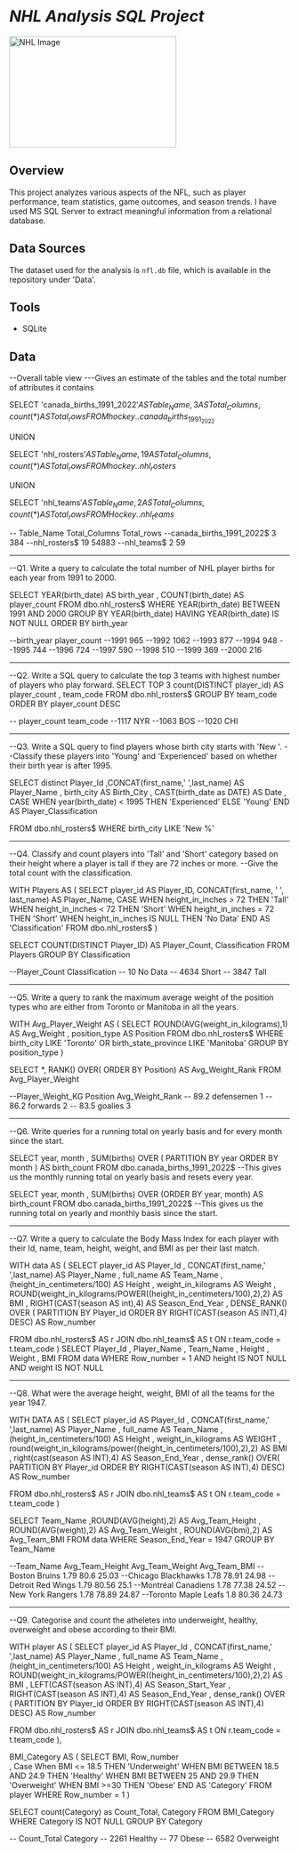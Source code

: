 # _NHL Analysis SQL Project_ <BR/>
<img src="https://github.com/user-attachments/assets/71855b45-e510-43a5-a75c-858c8ffb959b" alt="NHL Image" width="300" height="200" /><br/>


## Overview
This project analyzes various aspects of the NFL, such as player performance, team statistics, game outcomes, and season trends. I have used MS SQL Server to extract meaningful information from a relational database.

## Data Sources

The dataset used for the analysis is `nfl.db` file, which is available in the repository under 'Data'.

## Tools

- SQLite

## Data


 --Overall table view
---Gives an estimate of the tables and the total number of attributes it contains

SELECT 'canada_births_1991_2022$' AS Table_Name
       , 3 AS Total_Columns
	   , count(*) AS Total_rows
  FROM hockey..canada_births_1991_2022$

 UNION	
      
SELECT 'nhl_rosters$' AS Table_Name
       , 19 AS Total_Columns
	   , count(*) AS Total_rows	
  FROM hockey..nhl_rosters$

 UNION 

SELECT 'nhl_teams$' AS Table_Name
       , 2 AS Total_Columns
	   ,count(*) AS Total_rows	   
  FROM Hockey..nhl_teams$


--  Table_Name	              Total_Columns	Total_rows
--canada_births_1991_2022$	           3	   384
--nhl_rosters$	                       19	  54883
--nhl_teams$	                       2	   59
 
--------------------------------------------------------------------------------------------------

--Q1. Write a query to calculate the total number of NHL player births for each year from 1991 to 2000.

SELECT YEAR(birth_date) AS birth_year
       , COUNT(birth_date) AS player_count
  FROM dbo.nhl_rosters$
 WHERE YEAR(birth_date) BETWEEN 1991 AND 2000
 GROUP BY YEAR(birth_date)
HAVING YEAR(birth_date) IS NOT NULL
 ORDER BY birth_year

--birth_year      player_count
--1991	          965
--1992	          1062
--1993	          877
--1994	          948
--1995	          744
--1996	          724
--1997	          590
--1998	          510
--1999	          369
--2000	          216

----------------------------------------------------------------------------------------------------

--Q2. Write a SQL query to calculate the top 3 teams with highest number of players who play forward. 
SELECT TOP 3
       count(DISTINCT player_id) AS player_count
       , team_code
  FROM dbo.nhl_rosters$
 GROUP BY team_code
 ORDER BY player_count DESC

-- player_count	team_code
--1117	        NYR
--1063	        BOS
--1020	        CHI

----------------------------------------------------------------------------------------------------

--Q3. Write a SQL query to find players whose birth city starts with 'New '.
--Classify these players into 'Young' and 'Experienced' based on whether their birth year is after 1995.

SELECT distinct Player_Id
       ,CONCAT(first_name,' ',last_name) AS Player_Name
	   , birth_city AS Birth_City
	   , CAST(birth_date as DATE) AS Date
	   , CASE
	          WHEN year(birth_date) < 1995 THEN 'Experienced'
			  ELSE 'Young'
	     END AS Player_Classification
	   
 FROM dbo.nhl_rosters$
WHERE birth_city LIKE 'New %'

----------------------------------------------------------------------------------------------------

--Q4. Classify and count players into 'Tall' and 'Short' category based on their height where a player is tall if they are 72 inches or more.
--Give the total count with the classification.

WITH 
Players AS (
    SELECT player_id AS Player_ID,
           CONCAT(first_name, ' ', last_name) AS Player_Name,
            CASE 
                WHEN height_in_inches > 72 THEN 'Tall'
                WHEN height_in_inches < 72 THEN 'Short'
                WHEN height_in_inches = 72 THEN 'Short'
                WHEN height_in_inches IS NULL THEN 'No Data'
            END AS 'Classification'
      FROM dbo.nhl_rosters$
)

SELECT COUNT(DISTINCT Player_ID) AS Player_Count,
       Classification
  FROM Players
 GROUP BY Classification


 --Player_Count	Classification
 --    10	        No Data
 --   4634	        Short
 --   3847	        Tall

----------------------------------------------------------------------------------------------------

--Q5. Write a query to rank the maximum average weight of the position types who are either from Toronto or Manitoba in all the years.

WITH 
Avg_Player_Weight AS (
   SELECT ROUND(AVG(weight_in_kilograms),1) AS Avg_Weight
        , position_type AS Position
     FROM dbo.nhl_rosters$
    WHERE birth_city LIKE 'Toronto' OR birth_state_province LIKE 'Manitoba'
    GROUP BY position_type
)

SELECT *, RANK() OVER( ORDER BY Position) AS Avg_Weight_Rank
  FROM Avg_Player_Weight
 
--Player_Weight_KG	    Position	 Avg_Weight_Rank
--  89.2	            defensemen	     1
--  86.2	            forwards	     2
--  83.5	            goalies	         3

----------------------------------------------------------------------------------------------------

--Q6. Write queries for a running total on yearly basis and for every month since the start.

SELECT year, month
	   , SUM(births) OVER ( PARTITION BY year ORDER BY month ) AS birth_count
  FROM dbo.canada_births_1991_2022$
--This gives us the monthly running total on yearly basis and resets every year.

SELECT year, month
	   , SUM(births) OVER (ORDER BY year, month) AS birth_count
  FROM dbo.canada_births_1991_2022$
--This gives us the running total on yearly and monthly basis since the start.

----------------------------------------------------------------------------------------------------

--Q7. Write a query to calculate the Body Mass Index for each player with their Id, name, team, height, weight, and BMI as per their last match.

WITH 
data AS (
SELECT player_id AS Player_Id
       , CONCAT(first_name,' ',last_name) AS Player_Name
	   , full_name AS Team_Name
	   , (height_in_centimeters/100) AS Height
	   , weight_in_kilograms AS Weight
	   , ROUND(weight_in_kilograms/POWER((height_in_centimeters/100),2),2) AS BMI
	   , RIGHT(CAST(season AS int),4) AS Season_End_Year
	   , DENSE_RANK() OVER ( PARTITION BY Player_id ORDER BY RIGHT(CAST(season AS INT),4) DESC) AS Row_number

  FROM dbo.nhl_rosters$ AS r
  JOIN dbo.nhl_teams$ AS t
    ON r.team_code = t.team_code
)
SELECT Player_Id
       , Player_Name
	   , Team_Name
	   , Height
	   , Weight
	   , BMI
  FROM data
 WHERE Row_number = 1 
      AND height IS NOT NULL 
	  AND weight IS NOT NULL

----------------------------------------------------------------------------------------------------

--Q8. What were the average height, weight, BMI of all the teams for the year 1947.

WITH 
DATA AS (
SELECT player_id AS Player_Id
       , CONCAT(first_name,' ',last_name) AS Player_Name
	   , full_name AS Team_Name
	   , (height_in_centimeters/100) AS Height
	   , weight_in_kilograms AS WEIGHT
	   , round(weight_in_kilograms/power((height_in_centimeters/100),2),2) AS BMI
	   , right(cast(season AS INT),4) AS Season_End_Year
	   , dense_rank() OVER( PARTITION BY Player_id ORDER BY RIGHT(CAST(season AS INT),4) DESC) AS Row_number

 FROM  dbo.nhl_rosters$ AS r
 JOIN  dbo.nhl_teams$ AS t
 ON    r.team_code = t.team_code
 )

SELECT Team_Name
       ,ROUND(AVG(height),2) AS Avg_Team_Height
       , ROUND(AVG(weight),2) AS Avg_Team_Weight
	   , ROUND(AVG(bmi),2) AS Avg_Team_BMI
  FROM data
 WHERE Season_End_Year = 1947
 GROUP BY Team_Name

--Team_Name	           Avg_Team_Height	  Avg_Team_Weight	Avg_Team_BMI
--Boston Bruins	             1.79	           80.6	          25.03
--Chicago Blackhawks	     1.78	           78.91	      24.98
--Detroit Red Wings	         1.79	           80.56	      25.1
--Montréal Canadiens	     1.78	           77.38	      24.52
--New York Rangers	         1.78	           78.89	      24.87
--Toronto Maple Leafs	     1.8	           80.36	      24.73

----------------------------------------------------------------------------------------------------

--Q9. Categorise and count the atheletes into underweight, healthy, overweight and obese according to their BMI.

WITH
player AS (
SELECT player_id AS Player_Id
       , CONCAT(first_name,' ',last_name) AS Player_Name
	   , full_name AS Team_Name
	   , (height_in_centimeters/100) AS Height
	   , weight_in_kilograms AS Weight
	   , ROUND(weight_in_kilograms/POWER((height_in_centimeters/100),2),2) AS BMI
	   , LEFT(CAST(season AS INT),4) AS Season_Start_Year
	   , RIGHT(CAST(season AS INT),4) AS Season_End_Year
	   , dense_rank() OVER ( PARTITION BY Player_id ORDER BY RIGHT(CAST(season AS INT),4) DESC) AS Row_number

 FROM  dbo.nhl_rosters$ AS r
 JOIN  dbo.nhl_teams$ AS t
   ON  r.team_code = t.team_code
),

BMI_Category AS (
SELECT BMI, Row_number      
       , Case 
	         When BMI <= 18.5 THEN 'Underweight'
			 WHEN BMI BETWEEN 18.5 AND 24.9 THEN 'Healthy'
			 WHEN BMI BETWEEN 25 AND 29.9 THEN 'Overweight'
			 WHEN BMI >=30 THEN 'Obese'
		 END AS 'Category'
 FROM player
WHERE Row_number = 1
)

SELECT count(Category) as Count_Total, Category
  FROM BMI_Category
 WHERE Category IS NOT NULL
 GROUP BY Category

-- Count_Total	    Category
--   2261	        Healthy
--    77	        Obese
--   6582	        Overweight
